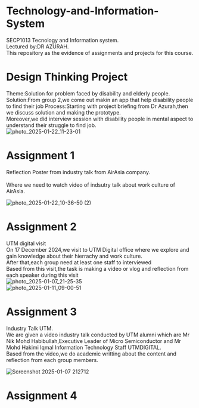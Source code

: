 # Technology-and-Information-System
SECP1013 Tecnology and Information system.<br/> 
Lectured by:DR AZURAH.<br/> 
This repository as the evidence of assignments and projects for this course.<br/> 
# Design Thinking Project 
Theme:Solution for problem faced by disability and elderly people.<br/>
Solution:From group 2,we come out makin an app that help disability people to find their job
Process:Starting with project briefing from Dr Azurah,then we discuss solution and making the prototype.<br/>
Moreover,we did interview session with disability people in mental aspect to understand their struggle to find job.<br/>
![photo_2025-01-22_11-23-01](https://github.com/user-attachments/assets/2d43bdee-efed-425d-a6be-f8262c6dc2c9)

# Assignment 1
Reflection Poster from industry talk from AirAsia company.<br/>  
Where we need to watch video of indsutry talk about work culture of AirAsia.

![photo_2025-01-22_10-36-50 (2)](https://github.com/user-attachments/assets/daa860ed-d72c-46c4-af6b-3dc5a28dbe88)


# Assignment 2
UTM digital visit<br/> 
On 17 December 2024,we visit to UTM Digital office where we explore and gain knowledge about their hierrachy and work culture.<br/>
After that,each group need at least one staff to interviewed<br/> 
Based from this visit,the task is making a video or vlog and reflection from each speaker during this visit<br/>
![photo_2025-01-07_21-25-35](https://github.com/user-attachments/assets/a9dec067-4212-416d-89d5-824445d726c7)
<br/>
![photo_2025-01-11_09-00-51](https://github.com/user-attachments/assets/c7ed2fbe-1eb0-43b6-990b-27990d4afd68)


# Assignment 3
Industry Talk UTM. <br/>
We are given a video industry talk conducted by UTM alumni which are Mr Nik Mohd Habibullah,Executive Leader of Micro Semiconductor and Mr Mohd Hakimi Iqmal Information Technology Staff UTMDIGITAL. <br/>
Based from the video,we do academic writting about the content and reflection from each group members.<br/>

![Screenshot 2025-01-07 212712](https://github.com/user-attachments/assets/aacce279-cf2b-4c66-89e4-ee3c240a4f3d)

# Assignment 4


